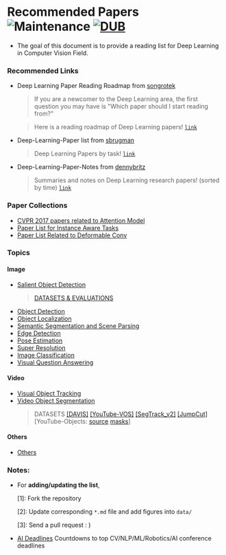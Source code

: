 # Recommended Papers ![Maintenance](https://img.shields.io/badge/maintained-yes-brightgreen.svg) [![DUB](https://img.shields.io/badge/MIT-license-brightgreen.svg)](LICENSE)
- The goal of this document is to provide a reading list for Deep Learning in Computer Vision Field.

### Recommended Links

- Deep Learning Paper Reading Roadmap from [songrotek](https://github.com/songrotek)
  >If you are a newcomer to the Deep Learning area, the first question you may have is "Which paper should I start reading from?"

  >Here is a reading roadmap of Deep Learning papers! [`link`](https://github.com/songrotek/Deep-Learning-Papers-Reading-Roadmap)

- Deep-Learning-Paper list from [sbrugman](https://github.com/sbrugman)  
  >Deep Learning Papers by task! [`link`](https://github.com/sbrugman/deep-learning-papers)

- Deep-Learning-Paper-Notes from [dennybritz](https://github.com/dennybritz)  
  >Summaries and notes on Deep Learning research papers! (sorted by time) [`link`](https://github.com/dennybritz/deeplearning-papernotes)
  
### Paper Collections
- [CVPR 2017 papers related to Attention Model](CVPR2017-Attention-model/README.md)
- [Paper List for Instance Aware Tasks](Instance-Aware-Paper-List/README.md)
- [Paper List Related to Deformable Conv](Deformable-Conv/README.md)

### Topics

#### Image
- [Salient Object Detection](Image-01-Salient-Object-Detection.md)
  >[DATASETS & EVALUATIONS](https://github.com/ArcherFMY/sal_eval_toolbox)
- [Object Detection](Image-02-Object-Detection.md)
- [Object Localization](Image-03-Object-Localization.md)
- [Semantic Segmentation and Scene Parsing](Image-04-Semantic-Segmentation-and-Scene-Parsing.md)
- [Edge Detection](Image-05-Edge-Detection.md)
- [Pose Estimation](Image-06-Pose-Estimation.md)
- [Super Resolution](Image-07-Super-Resolution.md)
- [Image Classification](Image-08-Image-Classification.md)
- [Visual Question Answering](Image-09-Visual-Question-Answering.md)

#### Video
- [Visual Object Tracking](Video-01-Visual-Object-Tracking.md)
- [Video Object Segmentation](Video-02-Video-Object-Segmentation.md)
  >DATASETS [[DAVIS]](https://davischallenge.org/davis2017/soa_compare.html)  [[YouTube-VOS]](https://youtube-vos.org/)  [[SegTrack_v2]](https://www.cc.gatech.edu/~fli/SegTrack2/dataset.html)  [[JumpCut]](http://irc.cs.sdu.edu.cn/JumpCut/) [YouTube-Objects: [source](https://data.vision.ee.ethz.ch/cvl/youtube-objects/) [masks](http://vision.cs.utexas.edu/projects/videoseg/)]

#### Others
- [Others](Others.md)

### Notes: 

- For __adding/updating the list__,

	[1]: Fork the repository
	
	[2]: Update corresponding `*.md` file and add figures into `data/`
	
	[3]: Send a pull request : )
	
- [AI Deadlines](https://aideadlin.es/) Countdowns to top CV/NLP/ML/Robotics/AI conference deadlines 
